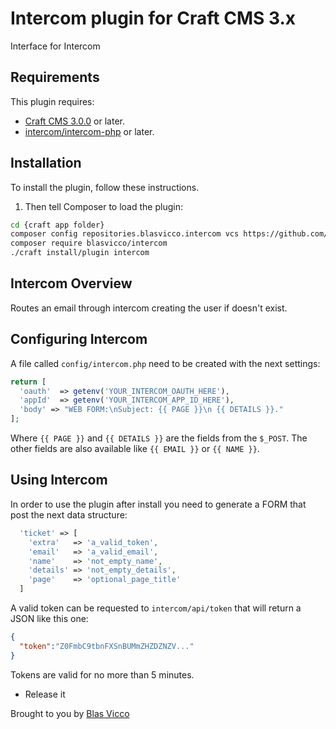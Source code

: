 # Intercom plugin for Craft CMS 3.x

Interface for Intercom

## Requirements

This plugin requires:
  - [Craft CMS 3.0.0](https://craftcms.com/news/craft-3) or later.
  - [intercom/intercom-php](https://github.com/intercom/intercom-php) or later.

## Installation

To install the plugin, follow these instructions.

1. Then tell Composer to load the plugin:

```BASH
cd {craft app folder}
composer config repositories.blasvicco.intercom vcs https://github.com/blasvicco/intercom.git
composer require blasvicco/intercom
./craft install/plugin intercom
```

## Intercom Overview

Routes an email through intercom creating the user if doesn't exist.

## Configuring Intercom

A file called `config/intercom.php` need to be created with the next settings:

```PHP
return [
  'oauth'  => getenv('YOUR_INTERCOM_OAUTH_HERE'),
  'appId'  => getenv('YOUR_INTERCOM_APP_ID_HERE'),
  'body' => "WEB FORM:\nSubject: {{ PAGE }}\n {{ DETAILS }}."
];
```

Where `{{ PAGE }}` and `{{ DETAILS }}` are the fields from the `$_POST`.
The other fields are also available like `{{ EMAIL }}` or `{{ NAME }}`.

## Using Intercom

In order to use the plugin after install you need to generate a FORM that post the next data structure:

```PHP
  'ticket' => [
    'extra'   => 'a_valid_token',
    'email'   => 'a_valid_email',
    'name'    => 'not_empty_name',
    'details' => 'not_empty_details',
    'page'    => 'optional_page_title'
  ]
```

A valid token can be requested to `intercom/api/token` that will return a JSON like this one:

```JSON
{
  "token":"Z0FmbC9tbnFXSnBUMmZHZDZNZV..."
}
```

Tokens are valid for no more than 5 minutes.

* Release it

Brought to you by [Blas Vicco](https://github.com/blasvicco)
